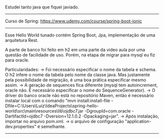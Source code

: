 Estudei tanto java que fiquei javiado.
_______________________________________
Curso de Spring:
https://www.udemy.com/course/spring-boot-ionic
_______________________________________
Esse Hello World tunado contém Spring Boot, Jpa, implementação de uma arquitetura Rest. 

A parte de banco foi feito em h2 em uma parte da video aula por uma questão de facilidade de uso.
Porém, na etapa de migrar para mysql eu fiz para oracle.

Particularidades: 
    -> Foi necessário especificar o nome da tabela e schema. O h2 infere o nome da tabela pelo nome da classe java. Mas justamente pela possibilidade de migração, é uma boa prática especificar mesmo assim.
    -> A geração de sequences fica diferente (mysql tem autoincrement, oracle não. É necessário especificar o nome do SequenceGenerator).
    -> O driver do banco oracle não está no repositório Maven, então é necessário instalar local com o comando "mvn install:install-file -Dfile=C:\Users\Luiz\IdeaProjects\spring-hello-world\src\main\resources\lib\ojdbc7.jar -DgroupId=com.oracle -DartifactId=ojdbc7 -Dversion=12.1.0.2 -Dpackaging=jar".
    -> Após instalação, importar no arquivo pom.xml.
    -> o arquivo de configuração "application-dev.properties" é semelhante.
_______________________________________

